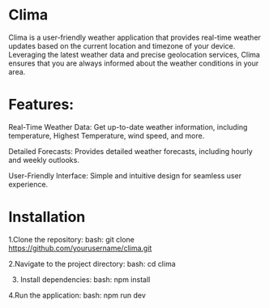 # Clima

Clima is a user-friendly weather application that provides real-time weather updates based on the current location and timezone of your device. Leveraging the latest weather data and precise geolocation services, Clima ensures that you are always informed about the weather conditions in your area.

# Features:

Real-Time Weather Data: Get up-to-date weather information, including temperature, Highest Temperature, wind speed, and more.

Detailed Forecasts: Provides detailed weather forecasts, including hourly and weekly outlooks.

User-Friendly Interface: Simple and intuitive design for seamless user experience.

# Installation

1.Clone the repository:
   bash:
   git clone https://github.com/yourusername/clima.git

2.Navigate to the project directory:
   bash:
   cd clima

3. Install dependencies:
   bash:
   npm install

4.Run the application:
   bash:
   npm run dev












